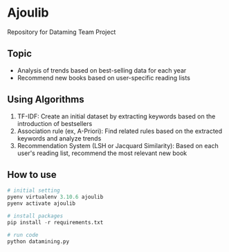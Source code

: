 # Ajoulib
Repository for Dataming Team Project

## Topic
* Analysis of trends based on best-selling data for each year
* Recommend new books based on user-specific reading lists

## Using Algorithms
1) TF-IDF: Create an initial dataset by extracting keywords based on the introduction of bestsellers
2) Association rule (ex, A-Priori): Find related rules based on the extracted keywords and analyze trends
3) Recommendation System (LSH or Jacquard Similarity): Based on each user's reading list, recommend the most relevant new book

## How to use
``` python
# initial setting
pyenv virtualenv 3.10.6 ajoulib
pyenv activate ajoulib
```

``` python
# install packages
pip install -r requirements.txt
```

``` python
# run code
python datamining.py
```
